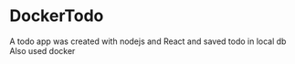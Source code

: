 # DockerTodo
A todo app was created with nodejs and React and saved todo in local db Also used docker
